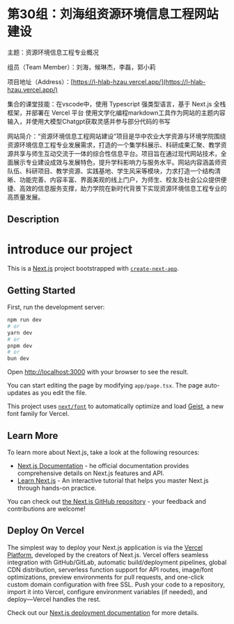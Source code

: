 # 第30组：刘海组资源环境信息工程网站建设 

主题：资源环境信息工程专业概况

组员（Team Member）：刘海，候琳杰，李磊，郭小莉       

项目地址（Address）：[https://l-hlab-hzau.vercel.app/](https://l-hlab-hzau.vercel.app/)       

集合的课堂技能：在vscode中，使用 Typescript 强类型语言，基于 Next.js 全栈框架，并部署在 Vercel 平台
使用文学化编程markdown工具作为网站的主题内容输入，并使用大模型Chatgpt获取灵感并参与部分代码的书写

网站简介：“资源环境信息工程网站建设”项目是华中农业大学资源与环境学院围绕资源环境信息工程专业发展需求，打造的一个集学科展示、科研成果汇聚、教学资源共享与师生互动交流于一体的综合性信息平台。项目旨在通过现代网站技术，全面展示专业建设成效与发展特色，提升学科影响力与服务水平。网站内容涵盖师资队伍、科研项目、教学资源、实践基地、学生风采等模块，力求打造一个结构清晰、功能完善、内容丰富、界面美观的线上门户，为师生、校友及社会公众提供便捷、高效的信息服务支撑，助力学院在新时代背景下实现资源环境信息工程专业的高质量发展。

## Description 
# introduce our project

This is a [Next.js](https://nextjs.org) project bootstrapped with [`create-next-app`](https://nextjs.org/docs/app/api-reference/cli/create-next-app).  
  
## Getting Started      
   
First, run the development server:      
```bash   
npm run dev  
# or 
yarn dev
# or  
pnpm dev
# or 
bun dev   
```   

Open [http://localhost:3000](http://localhost:3000) with your browser to see the result.
  
You can start editing the page by modifying `app/page.tsx`. The page auto-updates as you edit the file.  

This project uses [`next/font`](https://nextjs.org/docs/app/building-your-application/optimizing/fonts) to automatically optimize and load [Geist](https://vercel.com/font), a new font family for Vercel.
 
## Learn More

To learn more about Next.js, take a look at the following resources:     

- [Next.js Documentation](https://nextjs.org/docs) - he official documentation provides comprehensive details on Next.js features and API.         
- [Learn Next.js](https://nextjs.org/learn) - An interactive tutorial that helps you master Next.js through hands-on practice.

You can check out [the Next.js GitHub repository](https://github.com/vercel/next.js) - your feedback and contributions are welcome!   

## Deploy On Vercel

The simplest way to deploy your Next.js application is via the [Vercel Platform](https://vercel.com/new?utm_medium=default-template&filter=next.js&utm_source=create-next-app&utm_campaign=create-next-app-readme), developed by the creators of Next.js. Vercel offers seamless integration with GitHub/GitLab, automatic build/deployment pipelines, global CDN distribution, serverless function support for API routes, image/font optimizations, preview environments for pull requests, and one-click custom domain configuration with free SSL. Push your code to a repository, import it into Vercel, configure environment variables (if needed), and deploy—Vercel handles the rest. 

Check out our [Next.js deployment documentation](https://nextjs.org/docs/app/building-your-application/deploying) for more details.
